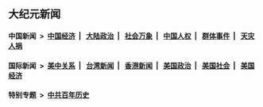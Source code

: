 ## 大纪元新闻

#### 中国新闻 &nbsp;>&nbsp; [中国经济](indexes/ncid283/README.md?11290045) &nbsp;| &nbsp; [大陆政治](indexes/ncid277/README.md?11290045) &nbsp;| &nbsp; [社会万象](indexes/ncid282/README.md?11290045) &nbsp;| &nbsp; [中国人权](indexes/ncid278/README.md?11290045) &nbsp;| &nbsp; [群体事件](indexes/ncid279/README.md?11290045) &nbsp;| &nbsp; [天灾人祸](indexes/ncid280/README.md?11290045)

#### 国际新闻 &nbsp;>&nbsp; [美中关系](indexes/nf1412576/README.md?11290045) &nbsp;| &nbsp; [台湾新闻](indexes/ncid1349361/README.md?11290045) &nbsp;| &nbsp; [香港新闻](indexes/ncid1349362/README.md?11290045) &nbsp;| &nbsp; [美国政治](indexes/ncid1078159/README.md?11290045) &nbsp;| &nbsp; [美国社会](indexes/ncid1078160/README.md?11290045) &nbsp;| &nbsp; [美国经济](indexes/ncid1078158/README.md?11290045)

#### 特别专题 &nbsp;>&nbsp; [中共百年历史](https://github.com/epoch-news/epoch-special/blob/master/README.md?11290045)  
